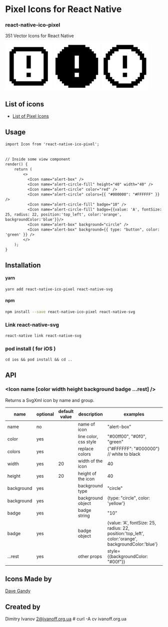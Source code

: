 # Pixel Icons for React Native

### react-native-ico-pixel

351 Vector Icons for React Native

<img src="./static/alert-box.png" alt="alert-box" width="150" height="150"> <img src="./static/alert-circle-fill.png" alt="alert-circle-fill" width="150" height="150"> <img src="./static/alert-circle.png" alt="alert-circle" width="150" height="150">

## List of icons

- [List of Pixel Icons](http://ico.simpleness.org/pack/pixel)

## Usage

```
import Icon from 'react-native-ico-pixel';


// Inside some view component
render() {
    return (
        <>
          <Icon name="alert-box" />
          <Icon name="alert-circle-fill" height="40" width="40" />
          <Icon name="alert-circle" color="red" />
          <Icon name="alert-circle" colors={{ "#000000": "#FFFFFF" }} />
          <Icon name="alert-circle-fill" badge="10" />
          <Icon name="alert-circle-fill" badge={{value: 'A', fontSize: 25, radius: 22, position:'top_left', color:'orange', backgroundColor:'blue'}}/>
          <Icon name="alert-box" background="circle" />
          <Icon name="alert-box" background={{ type: "button", color: 'green' }} />
        </>
    );
}

```

## Installation

#### yarn

```bash
yarn add react-native-ico-pixel react-native-svg
```

#### npm

```bash
npm install --save react-native-ico-pixel react-native-svg
```

### Link react-native-svg

```bash
react-native link react-native-svg
```

### pod install ( for iOS )

```
cd ios && pod install && cd ..
```

## API

### <Icon name [color width height background badge ...rest] />

Returns a SvgXml icon by name and group.

 name | optional | default value | description | examples
------|----------|---------------|-------------|---------
name | no |  | name of icon | "alert-box"
color | yes | | line color, css style | "#00ff00", "#0f0", "green"
colors | yes | | replace colors | {"#FFFFFF": "#000000"} // white to black
width | yes | 20 | width of the icon | 40
height | yes | 20 | height of the icon | 40
background | yes | | background type | "circle"
background | yes | | background object | {type: "circle", color: 'yellow'}
badge | yes | | badge string | "10"
badge | yes | | badge object | {value: 'A', fontSize: 25, radius: 22, position:'top_left', color:'orange', backgroundColor:'blue'}
...rest | yes | | other props | style={{backgroundColor: "#00f"}}

## Icons Made by

[Dave Gandy](https://www.flaticon.com/authors/dave-gandy)

## Created by

Dimitry Ivanov <2@ivanoff.org.ua> # curl -A cv ivanoff.org.ua
